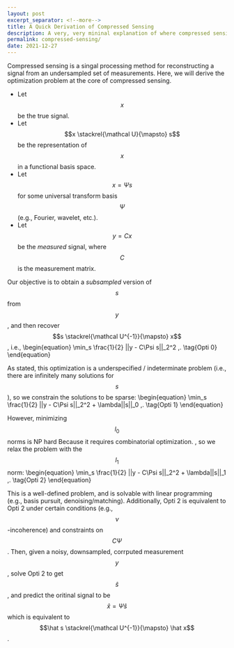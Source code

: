 ```yaml
---
layout: post
excerpt_separator: <!--more-->
title: A Quick Derivation of Compressed Sensing
description: A very, very mininal explanation of where compressed sensing comes from.
permalink: compressed-sensing/
date: 2021-12-27
---
```


Compressed sensing is a singal processing method for reconstructing a signal from an undersampled set of measurements.
Here, we will derive the optimization problem at the core of compressed sensing.

- Let $$x$$ be the true signal.
- Let $$x \stackrel{\mathcal U}{\mapsto} s$$ be the representation of $$x$$ in a functional basis space.
- Let $$x = \Psi s$$ for some universal transform basis $$\Psi$$ (e.g., Fourier, wavelet, etc.).
- Let $$y = Cx$$ be the *measured* signal, where $$C$$ is the measurement matrix.

Our objective is to obtain a *subsampled* version of $$s$$ from $$y$$, and then recover $$s \stackrel{\mathcal U^{-1}}{\mapsto} x$$, 
i.e.,
\begin{equation}
    \min_s \frac{1}{2} ||y - C\Psi s||_2^2 \,. \tag{Opti 0}
\end{equation}

As stated, this optimization is a underspecified / indeterminate problem (i.e., there are infinitely many solutions for $$s$$),
so we constrain the solutions to be sparse:
\begin{equation}
    \min_s \frac{1}{2} ||y - C\Psi s||_2^2 + \lambda||s||_0 \,. \tag{Opti 1}
\end{equation}

However, minimizing $$l_0$$ norms is NP hard<span class="sidenote-number"></span>
<span class="sidenote">
    Because it requires combinatorial optimization.
</span>, so we relax the problem with the $$l_1$$ norm:
\begin{equation}
    \min_s \frac{1}{2} ||y - C\Psi s||_2^2 + \lambda||s||_1 \,. \tag{Opti 2}
\end{equation}

This is a well-defined problem, and is solvable with linear programming (e.g., basis pursuit, denoising/matching).
Additionally, Opti 2 is equivalent to Opti 2 under certain conditions (e.g., $$\nu$$-incoherence) and constraints on $$C\Psi$$.
Then, given a noisy, downsampled, corrputed measurement $$y$$, solve Opti 2 to get $$\hat s$$, and predict the oritinal signal to be $$\hat x = \Psi \hat s$$ which is equivalent to $$\hat s \stackrel{\mathcal U^{-1}}{\mapsto} \hat x$$.